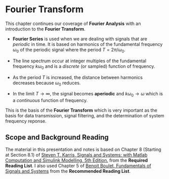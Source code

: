 # Fourier Transform

This chapter continues our coverage of **Fourier Analysis** with an introduction to the **Fourier Transform**.

* **Fourier Series** is used when we are dealing with signals that are *periodic* in time. It is based on harmonics of the fundamental frequency $\omega_0$ of the periodic signal where the period $T = 2\pi/\omega_0$.

* The line spectrum occur at integer multiples of the fundamental frequency $k\omega_0$ and is a *discrete* (or sampled) function of frequency.

* As the period $T$ is increased, the distance between harmonics decreases because $\omega_0$ reduces.

* In the limit $T\to \infty$, the signal becomes **aperiodic** and $k\omega_0 \to \omega$ which is a *continuous* function of frequency.

This is the basis of the **Fourier Transform** which is very important as the basis for data transmission, signal filtering, and the determination of system frequency reponse.

## Scope and Background Reading

The material in this presentation and notes is based on Chapter 8 (Starting at Section 8.1) of [Steven T. Karris, Signals and Systems: with Matlab Computation and Simulink Modelling, 5th Edition.](https://ebookcentral.proquest.com/lib/swansea-ebooks/reader.action?ppg=271&docID=3384197&tm=1518709033960) from the **Required Reading List**. I also used Chapter 5 of [Benoit Boulet, Fundamentals of Signals and Systems](https://ebookcentral.proquest.com/lib/swansea-ebooks/reader.action?ppg=194&docID=3135971&tm=1518709078944) from the **Recommended Reading List**.